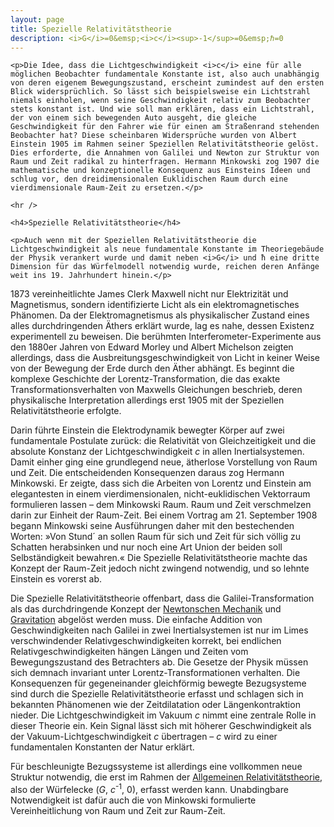 ```yaml
---
layout: page
title: Spezielle Relativitätstheorie
description: <i>G</i>=0&emsp;<i>c</i><sup>-1</sup>=0&emsp;ℏ=0
---
```


<section>

	<p>Die Idee, dass die Lichtgeschwindigkeit <i>c</i> eine für alle möglichen Beobachter fundamentale Konstante ist, also auch unabhängig von deren eigenem Bewegungszustand, erscheint zumindest auf den ersten Blick widersprüchlich. So lässt sich beispielsweise ein Lichtstrahl niemals einholen, wenn seine Geschwindigkeit relativ zum Beobachter stets konstant ist. Und wie soll man erklären, dass ein Lichtstrahl, der von einem sich bewegenden Auto ausgeht, die gleiche Geschwindigkeit für den Fahrer wie für einen am Straßenrand stehenden Beobachter hat? Diese scheinbaren Widersprüche wurden von Albert Einstein 1905 im Rahmen seiner Speziellen Relativitätstheorie gelöst. Dies erforderte, die Annahmen von Galilei und Newton zur Struktur von Raum und Zeit radikal zu hinterfragen. Hermann Minkowski zog 1907 die mathematische und konzeptionelle Konsequenz aus Einsteins Ideen und schlug vor, den dreidimensionalen Euklidischen Raum durch eine vierdimensionale Raum-Zeit zu ersetzen.</p>

	<hr />

	<h4>Spezielle Relativitätstheorie</h4>

	<p>Auch wenn mit der Speziellen Relativitätstheorie die Lichtgeschwindigkeit als neue fundamentale Konstante im Theoriegebäude der Physik verankert wurde und damit neben <i>G</i> und ħ eine dritte Dimension für das Würfelmodell notwendig wurde, reichen deren Anfänge weit ins 19. Jahrhundert hinein.</p>
	
<p>1873 vereinheitlichte James Clerk Maxwell nicht nur Elektrizität und Magnetismus, sondern identifizierte Licht als ein elektromagnetisches Phänomen. Da der Elektromagnetismus als physikalischer Zustand eines alles durchdringenden Äthers erklärt wurde, lag es nahe, dessen Existenz experimentell zu beweisen. Die berühmten Interferometer-Experimente aus den 1880er Jahren von Edward Morley und Albert Michelson zeigten allerdings, dass die Ausbreitungsgeschwindigkeit von Licht in keiner Weise von der Bewegung der Erde durch den Äther abhängt. Es beginnt die komplexe Geschichte der Lorentz-Transformation, die das exakte Transformationsverhalten von Maxwells Gleichungen beschrieb, deren physikalische Interpretation allerdings erst 1905 mit der Speziellen Relativitätstheorie erfolgte.</p>
	
<p>Darin führte Einstein die Elektrodynamik bewegter Körper auf zwei fundamentale Postulate zurück: die Relativität von Gleichzeitigkeit und die absolute Konstanz der Lichtgeschwindigkeit <i>c</i> in allen Inertialsystemen. Damit einher ging eine grundlegend neue, ätherlose Vorstellung von Raum und Zeit. Die entscheidenden Konsequenzen daraus zog Hermann Minkowski. Er zeigte, dass sich die Arbeiten von Lorentz und Einstein am elegantesten in einem vierdimensionalen, nicht-euklidischen Vektorraum formulieren lassen – dem Minkowski Raum. Raum und Zeit verschmelzen darin zur Einheit der Raum-Zeit. Bei einem Vortrag am 21. September 1908 begann Minkowski seine Ausführungen daher mit den bestechenden Worten: »Von Stund´ an sollen Raum für sich und Zeit für sich völlig zu Schatten herabsinken und nur noch eine Art Union der beiden soll Selbständigkeit bewahren.« Die Spezielle Relativitätstheorie machte das Konzept der Raum-Zeit jedoch nicht zwingend notwendig, und so lehnte Einstein es vorerst ab.</p>

<p>Die Spezielle Relativitätstheorie offenbart, dass die Galilei-Transformation als das durchdringende Konzept der <a href="{{ "/t1-newtonsche-mechanik.html" | relative_url }}">Newtonschen Mechanik</a> und <a href="{{ "/t2-newtonsche-gravitationstheorie.html" | relative_url }}">Gravitation</a> abgelöst werden muss. Die einfache Addition von Geschwindigkeiten nach Galilei in zwei Inertialsystemen ist nur im Limes verschwindender Relativgeschwindigkeiten korrekt, bei endlichen Relativgeschwindigkeiten hängen Längen und Zeiten vom Bewegungszustand des Betrachters ab. Die Gesetze der Physik müssen sich demnach invariant unter Lorentz-Transformationen verhalten. Die Konsequenzen für gegeneinander gleichförmig bewegte Bezugsysteme sind durch die Spezielle Relativitätstheorie erfasst und schlagen sich in bekannten Phänomenen wie der Zeitdilatation oder Längenkontraktion nieder. Die Lichtgeschwindigkeit im Vakuum <i>c</i> nimmt eine zentrale Rolle in dieser Theorie ein. Kein Signal lässt sich mit höherer Geschwindigkeit als der Vakuum-Lichtgeschwindigkeit <i>c</i> übertragen – <i>c</i> wird zu einer fundamentalen Konstanten der Natur erklärt.</p>

<p>Für beschleunigte Bezugssysteme ist allerdings eine vollkommen neue Struktur notwendig, die erst im Rahmen der <a href="{{ "/t3-allgemeine-relativitaetstheorie.html" | relative_url }}">Allgemeinen Relativitätstheorie</a>, also der Würfelecke (<i>G</i>, <i>c</i><sup>-1</sup>, 0), erfasst werden kann. Unabdingbare Notwendigkeit ist dafür auch die von Minkowski formulierte Vereinheitlichung von Raum und Zeit zur Raum-Zeit.</p>

</section>
